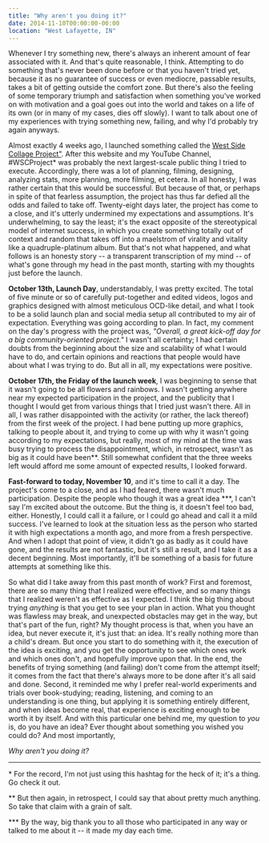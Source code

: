 ```yaml
---
title: "Why aren't you doing it?"
date: 2014-11-10T00:00:00-00:00
location: "West Lafayette, IN"
---
```


Whenever I try something new, there's always an inherent amount of fear associated with it. And that's quite reasonable, I think. Attempting to do something that's never been done before or that you haven't tried yet, because it as no guarantee of success or even mediocre, passable results, takes a bit of getting outside the comfort zone. But there's also the feeling of some temporary triumph and satisfaction when something you've worked on with motivation and a goal goes out into the world and takes on a life of its own (or in many of my cases, dies off slowly). I want to talk about one of my experiences with trying something new, failing, and why I'd probably try again anyways.

Almost exactly 4 weeks ago, I launched something called the [West Side Collage Project"](http://facebook.com/WSCollageProject/). After this website and my YouTube Channel, #WSCProject\* was probably the next largest-scale public thing I tried to execute. Accordingly, there was a lot of planning, filming, designing, analyzing stats, more planning, more filming, et cetera. In all honesty, I was rather certain that this would be successful. But because of that, or perhaps in spite of that fearless assumption, the project has thus far defied all the odds and failed to take off. Twenty-eight days later, the project has come to a close, and it's utterly undermined my expectations and assumptions. It's underwhelming, to say the least; it's the exact opposite of the stereotypical model of internet success, in which you create something totally out of context and random that takes off into a maelstrom of virality and vitality like a quadruple-platinum album. But that's not what happened, and what follows is an honesty story -- a transparent transcription of my mind -- of what's gone through my head in the past month, starting with my thoughts just before the launch.

**October 13th, Launch Day**, understandably, I was pretty excited. The total of five minute or so of carefully put-together and edited videos, logos and graphics designed with almost meticulous OCD-like detail, and what I took to be a solid launch plan and social media setup all contributed to my air of expectation. Everything was going according to plan. In fact, my comment on the day's progress with the project was, _"Overall, a great kick-off day for a big community-oriented project."_ I wasn't all certainty; I had certain doubts from the beginning about the size and scalability of what I would have to do, and certain opinions and reactions that people would have about what I was trying to do. But all in all, my expectations were positive.

**October 17th, the Friday of the launch week**, I was beginning to sense that it wasn't going to be all flowers and rainbows. I wasn't getting anywhere near my expected participation in the project, and the publicity that I thought I would get from various things that I tried just wasn't there. All in all, I was rather disappointed with the activity (or rather, the lack thereof) from the first week of the project. I had bene putting up more graphics, talking to people about it, and trying to come up with why it wasn't going according to my expectations, but really, most of my mind at the time was busy trying to process the disappointment, which, in retrospect, wasn't as big as it could have been\*\*. Still somewhat confident that the three weeks left would afford me some amount of expected results, I looked forward.

**Fast-forward to today, November 10**, and it's time to call it a day. The project's come to a close, and as I had feared, there wasn't much participation. Despite the people who though it was a great idea \*\*\*, I can't say I'm excited about the outcome. But the thing is, it doesn't feel too bad, either. Honestly, I could call it a failure, or I could go ahead and call it a mild success. I've learned to look at the situation less as the person who started it with high expectations a month ago, and more from a fresh perspective. And when I adopt that point of view, it didn't go as badly as it could have gone, and the results are not fantastic, but it's still a result, and I take it as a decent beginning. Most importantly, it'll be something of a basis for future attempts at something like this.

So what did I take away from this past month of work? First and foremost, there are so many thing that I realized were effective, and so many things that I realized weren't as effective as I expected. I think the big thing about trying _anything_ is that you get to see your plan in action. What you thought was flawless may break, and unexpected obstacles may get in the way, but that's part of the fun, right? My thought process is that, when you have an idea, but never execute it, it's just that: an idea. It's really nothing more than a child's dream. But once you start to do something with it, the execution of the idea is exciting, and you get the opportunity to see which ones work and which ones don't, and hopefully improve upon that. In the end, the benefits of trying something (and failing) don't come from the attempt itself; it comes from the fact that there's always more to be done after it's all said and done. Second, it reminded me why I prefer real-world experiments and trials over book-studying; reading, listening, and coming to an understanding is one thing, but applying it is something entirely different, and when ideas become real, that experience is exciting enough to be worth it by itself. And with this particular one behind me, my question to _you_ is, do you have an idea? Ever thought about something you wished you could do? And most importantly,

_Why aren't you doing it?_

---

\* For the record, I'm not just using this hashtag for the heck of it; it's a thing. Go check it out.

\*\* But then again, in retrospect, I could say that about pretty much anything. So take that claim with a grain of salt.

\*\*\* By the way, big thank you to all those who participated in any way or talked to me about it -- it made my day each time.
